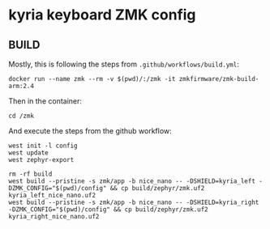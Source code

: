 # kyria keyboard ZMK config

## BUILD

Mostly, this is following the steps from `.github/workflows/build.yml`:

```
docker run --name zmk --rm -v $(pwd)/:/zmk -it zmkfirmware/zmk-build-arm:2.4
```

Then in the container:

```
cd /zmk
```

And execute the steps from the github workflow:

```
west init -l config
west update
west zephyr-export

rm -rf build
west build --pristine -s zmk/app -b nice_nano -- -DSHIELD=kyria_left -DZMK_CONFIG="$(pwd)/config" && cp build/zephyr/zmk.uf2 kyria_left_nice_nano.uf2
west build --pristine -s zmk/app -b nice_nano -- -DSHIELD=kyria_right -DZMK_CONFIG="$(pwd)/config" && cp build/zephyr/zmk.uf2 kyria_right_nice_nano.uf2
```